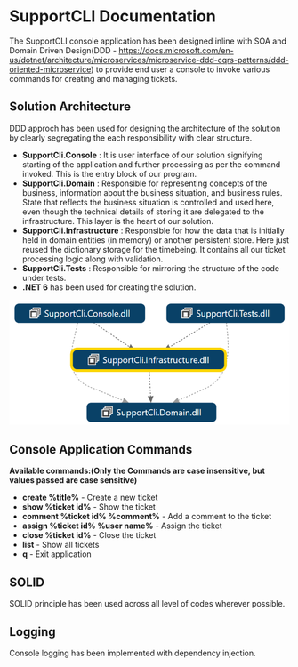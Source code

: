 # SupportCLI Documentation
The SupportCLI console application has been designed inline with SOA and Domain Driven Design(DDD - https://docs.microsoft.com/en-us/dotnet/architecture/microservices/microservice-ddd-cqrs-patterns/ddd-oriented-microservice) to provide end user a console to invoke various commands for creating and managing tickets. 

## Solution Architecture

DDD approch has been used for designing the architecture of the solution by clearly segregating the each responsibility with clear structure.
 - **SupportCli.Console** : It is user interface of our solution signifying starting of the application and further processing as per the command invoked. This is the entry block of our program.
 - **SupportCli.Domain** : Responsible for representing concepts of the business, information about the business situation, and business rules. State that reflects the business situation is controlled and used here, even though the technical details of storing it are delegated to the infrastructure. This layer is the heart of our solution.
 - **SupportCli.Infrastructure** : Responsible for how the data that is initially held in domain entities (in memory) or another persistent store. Here just reused the dictionary storage for the timebeing. It contains all our ticket processing logic along with validation. 
 - **SupportCli.Tests** : Responsible for mirroring the structure of the code under tests.
 - **.NET 6** has been used for creating the solution.
 
 ![alt text](https://github.com/bishwaranjans/SupportCli/blob/master/Documentation/ArchitectureDiagram.PNG)
## Console Application Commands

**Available commands:(Only the Commands are case insensitive, but values passed are case sensitive)**

- **create %title%** - Create a new ticket
- **show %ticket id%** - Show the ticket
- **comment %ticket id% %comment%** - Add a comment to the ticket
- **assign %ticket id% %user name%** - Assign the ticket
- **close %ticket id%** - Close the ticket
- **list** - Show all tickets
- **q** - Exit application

## SOLID
SOLID principle has been used across all level of codes wherever possible.

## Logging
Console logging has been implemented with dependency injection.

